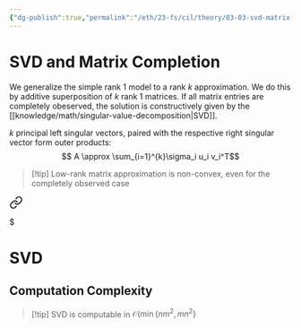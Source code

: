 ```yaml
---
{"dg-publish":true,"permalink":"/eth/23-fs/cil/theory/03-03-svd-matrix-completion/","tags":["eth/cil/theory"],"created":"","updated":""}
---
```


# SVD and Matrix Completion
We generalize the simple rank 1 model to a rank $k$ approximation.
We do this by additive superposition of $k$ rank 1 matrices.
If all matrix entries are completely obeserved, the solution is constructively given by the [[knowledge/math/singular-value-decomposition\|SVD]].

$k$ principal left singular vectors, paired with the respective right singular vector form outer products:
$$
A \approx \sum_{i=1}^{k}\sigma_i u_i v_i^T$$
>[!tip] Low-rank matrix approximation is non-convex, even for the completely observed case


<div class="transclusion internal-embed is-loaded"><a class="markdown-embed-link" href="/knowledge/math/singular-value-decomposition/#computation-complexity" aria-label="Open link"><svg xmlns="http://www.w3.org/2000/svg" width="24" height="24" viewBox="0 0 24 24" fill="none" stroke="currentColor" stroke-width="2" stroke-linecap="round" stroke-linejoin="round" class="svg-icon lucide-link"><path d="M10 13a5 5 0 0 0 7.54.54l3-3a5 5 0 0 0-7.07-7.07l-1.72 1.71"></path><path d="M14 11a5 5 0 0 0-7.54-.54l-3 3a5 5 0 0 0 7.07 7.07l1.71-1.71"></path></svg></a><div class="markdown-embed">

$<div class="markdown-embed-title">

# SVD

</div>


## Computation Complexity
>[!tip] SVD is computable in $\mathcal{O}(\min\{nm^2, mn^2\}$



</div></div>


